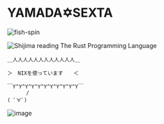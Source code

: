 # YAMADA✡SEXTA
![fish-spin](https://github.com/user-attachments/assets/9292db90-ece3-4f40-955d-63155fc61ea5)


![Shijima reading The Rust Programming Language](https://github.com/user-attachments/assets/c9181d7e-9905-4b5d-944c-64d313e11bff)


```
＿人人人人人人人人人人人人＿

＞　NIXを使っています　　＜

￣Y^Y^Y^Y^Y^Y^Y^Y^Y^Y^Y￣
      /
( ﾟ∀ﾟ)
```
![image](https://count.getloli.com/get/@nannoda?theme=moebooru)
